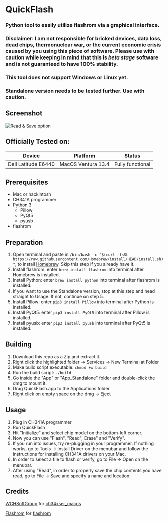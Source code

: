# QuickFlash
### Python tool to easily utilize flashrom via a graphical interface. 
### Disclaimer: I am not responsible for bricked devices, data loss, dead chips, thermonuclear war, or the current economic crisis caused by you using this piece of software. Please use with caution while keeping in mind that this is *beta stage* software and is not guaranteed to have 100% stability. 
### This tool does not support Windows or Linux yet.
### Standalone version needs to be tested further. Use with caution.

## Screenshot
<picture>
  <source media="(prefers-color-scheme: dark)" srcset="https://github.com/RestlessGoose/QuickFlash/blob/main/Extra/Screenshots/dark.png?raw=true">
  <source media="(prefers-color-scheme: light)" srcset="https://github.com/RestlessGoose/QuickFlash/blob/main/Extra/Screenshots/light.png?raw=true">
  <img alt="Read & Save option">
</picture>


Officially Tested on:
---------------------
| Device              | Platform           | Status           |
|---------------------|--------------------|------------------|
| Dell Latitude E6440 | MacOS Ventura 13.4 | Fully functional |


Prerequisites
-------------
- Mac or hackintosh
- CH341A programmer
- Python 3
    - Pillow
    - PyQt5
    - pyusb
- flashrom

Preparation
-----------
1. Open terminal and paste in `/bin/bash -c "$(curl -fsSL https://raw.githubusercontent.com/Homebrew/install/HEAD/install.sh)"`, to install [Homebrew](https://brew.sh/). Skip this step if you already have it.
2. Install flashrom: enter `brew install flashrom` into terminal after Homebrew is installed.
3. Install Python: enter `brew install python` into terminal after flashrom is installed.
4. If you want to use the Standalone version, stop at this step and head straight to Usage. If not, continue on step 5.
5. Install Pillow: enter `pip3 install Pillow` into terminal after Python is installed.
6. Install PyQt5: enter `pip3 install PyQt5` into terminal after Pillow is installed.
7. Install pyusb: enter `pip3 install pyusb` into terminal after PyQt5 is installed.

Building
--------
1. Download this repo as a Zip and extract it.
2. Right click the highlighted folder -> Services -> New Terminal at Folder
3. Make build script executable: `chmod +x build`
4. Run the build script: `./build`
5. Go inside the "App" or "App_Standalone" folder and double-click the dmg to mount it.
6. Drag QuickFlash.app to the Applications folder
7. Right click on empty space on the dmg -> Eject

Usage
-----
1. Plug in CH341A programmer
2. Run QuickFlash
3. Hit "Initialize" and select chip model on the bottom-left corner.
4. Now you can use "Flash", "Read", Erase" and "Verify".
5. If you run into issues, try re-plugging in your programmer. If nothing works, go to Tools -> Install Driver on the menubar and follow the instructions for installing CH341A drivers on your Mac.
6. In order to select a file to flash or verify, go to File -> Open on the menubar.
7. After using "Read", in order to properly save the chip contents you have read, go to File -> Save and specify a name and location.

Credits
-------
[WCHSoftGroup](https://github.com/WCHSoftGroup) for [ch34xser_macos](https://github.com/WCHSoftGroup/ch34xser_macos)

[Flashrom](https://www.flashrom.org/Flashrom) for [flashrom](https://github.com/flashrom/flashrom)
